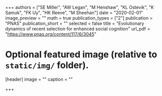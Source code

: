 +++
authors = ["SE Miller", "AW Legan", "M Henshaw", "KL Ostevik", "K Samuk", "FK Uy", "HK Reeve", "M Sheehan"]
date = "2020-02-01"
image_preview = ""
math = true
publication_types = ["2"]
publication = "PNAS"
publication_short = ""
selected = false
title = "Evolutionary dynamics of recent selection for enhanced social cognition"
url_pdf = "https://www.pnas.org/content/117/6/3045"


# Optional featured image (relative to `static/img/` folder).
[header]
image = ""
caption = ""

+++
